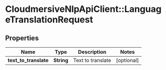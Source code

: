 # CloudmersiveNlpApiClient::LanguageTranslationRequest

## Properties
Name | Type | Description | Notes
------------ | ------------- | ------------- | -------------
**text_to_translate** | **String** | Text to translate | [optional] 


